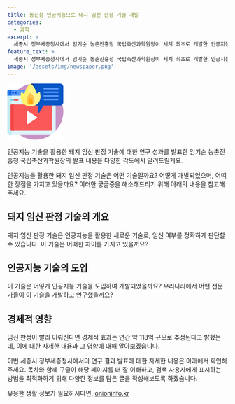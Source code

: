 ```yaml
---
title: 농진청 인공지능으로 돼지 임신 판정 기술 개발
categories:
  - 과학
excerpt: >
  세종시 정부세종청사에서 임기순 농촌진흥청 국립축산과학원장이 세계 최초로 개발한 인공지능을 활용한 돼지 임신 판정 기술을 발표했다. 이 기술은 인공수정 후 25일령 기준으로 95% 이상의 정확도를 보여 임신 판정 시기를 앞당겨 돼지의 건강을 더 빨리 관리할 수 있으며 연간 약 118억의 경제적 효과가 있다고 밝혔다.
feature_text: >
  세종시 정부세종청사에서 임기순 농촌진흥청 국립축산과학원장이 세계 최초로 개발한 인공지능을 활용한 돼지 임신 판정 기술을 발표했다. 이 기술은 인공수정 후 25일령 기준으로 95% 이상의 정확도를 보여 임신 판정 시기를 앞당겨 돼지의 건강을 더 빨리 관리할 수 있으며 연간 약 118억의 경제적 효과가 있다고 밝혔다.
image: '/assets/img/newspaper.png'
---
```


<p><img src="/assets/img/news.png" alt="rentncar 속보" /></p>

<p>인공지능 기술을 활용한 돼지 임신 판정 기술에 대한 연구 성과를 발표한 임기순 농촌진흥청 국립축산과학원장의 발표 내용을 다양한 각도에서 알려드릴게요.</p>

<p>인공지능을 활용한 돼지 임신 판정 기술은 어떤 기술일까요? 어떻게 개발되었으며, 어떠한 장점을 가지고 있을까요? 이러한 궁금증을 해소해드리기 위해 아래의 내용을 참고해주세요. </p>

<h2 data-ke-size="size22">돼지 임신 판정 기술의 개요</h2>

<p>돼지 임신 판정 기술은 인공지능을 활용한 새로운 기술로, 임신 여부를 정확하게 판단할 수 있습니다. 이 기술은 어떠한 차이를 가지고 있을까요?</p>

<h2 data-ke-size="size22">인공지능 기술의 도입</h2>

<p>이 기술은 어떻게 인공지능 기술을 도입하여 개발되었을까요? 우리나라에서 어떤 전문가들이 이 기술을 개발하고 연구했을까요? </p>

<h2 data-ke-size="size22">경제적 영향</h2>

<p>임신 판정이 빨리 이뤄진다면 경제적 효과는 연간 약 118억 규모로 추정된다고 밝혔는데, 이에 대한 자세한 내용과 그 영향에 대해 알아보겠습니다.</p>

<p>이번 세종시 정부세종청사에서의 연구 결과 발표에 대한 자세한 내용은 아래에서 확인해주세요. 
목차와 함께 구글이 해당 페이지를 더 잘 이해하고, 검색 사용자에게 표시하는 방법을 최적화하기 위해 다양한 정보를 담은 글을 작성해보도록 하겠습니다.</p>
유용한 생활 정보가 필요하시다면, <a href="https://onioninfo.kr" rel="dofollow">onioninfo.kr</a>


